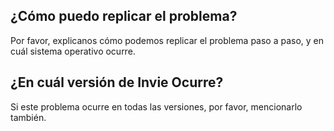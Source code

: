 ## ¿Cómo puedo replicar el problema?
Por favor, explicanos cómo podemos replicar el problema paso a paso, y en cuál sistema operativo ocurre.
## ¿En cuál versión de Invie Ocurre?
Si este problema ocurre en todas las versiones, por favor, mencionarlo también.
